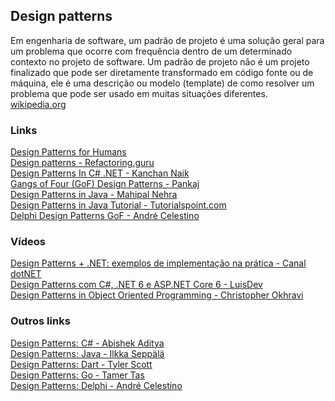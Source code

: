 ## Design patterns

Em engenharia de software, um padrão de projeto é uma solução geral para um problema que ocorre com frequência dentro de um determinado contexto no projeto de software. Um padrão de projeto não é um projeto finalizado que pode ser diretamente transformado em código fonte ou de máquina, ele é uma descrição ou modelo (template) de como resolver um problema que pode ser usado em muitas situações diferentes. [wikipedia.org](https://pt.wikipedia.org/wiki/Padr%C3%A3o_de_projeto_de_software)

### Links
[Design Patterns for Humans](https://github.com/design-patterns-for-humans/brazilian-portuguese)\
[Design patterns - Refactoring.guru](https://refactoring.guru/design-patterns)\
[Design Patterns In C# .NET - Kanchan Naik](https://www.c-sharpcorner.com/UploadFile/bd5be5/design-patterns-in-net/)\
[Gangs of Four (GoF) Design Patterns - Pankaj](https://www.digitalocean.com/community/tutorials/gangs-of-four-gof-design-patterns)\
[Design Patterns in Java - Mahipal Nehra](https://www.decipherzone.com/blog-detail/design-patterns-java)\
[Design Patterns in Java Tutorial - Tutorialspoint.com](https://www.tutorialspoint.com/design_pattern/index.htm)\
[Delphi Design Patterns GoF - André Celestino](https://www.andrecelestino.com/delphi-design-patterns-retrospectiva/)

### Vídeos
[Design Patterns + .NET: exemplos de implementação na prática - Canal dotNET](https://www.youtube.com/watch?v=xe7UbRFL88I)\
[Design Patterns com C#, .NET 6 e ASP.NET Core 6 - LuisDev](https://www.youtube.com/watch?v=mkqYfutRaVQ)\
[Design Patterns in Object Oriented Programming - Christopher Okhravi](https://www.youtube.com/playlist?list=PLrhzvIcii6GNjpARdnO4ueTUAVR9eMBpc)

### Outros links
[Design Patterns: C# - Abishek Aditya](https://github.com/abishekaditya/DesignPatterns)\
[Design Patterns: Java - Ilkka Seppälä](https://github.com/iluwatar/java-design-patterns)\
[Design Patterns: Dart - Tyler Scott](https://scottt2.github.io/design-patterns-in-dart/)\
[Design Patterns: Go - Tamer Tas](https://github.com/tmrts/go-patterns)\
[Design Patterns: Delphi - André Celestino](https://github.com/AndreLuisCelestino/Delphi-DesignPatterns)
